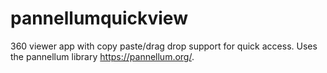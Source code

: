 # pannellumquickview
360 viewer app with copy paste/drag drop support for quick access. Uses the pannellum library https://pannellum.org/.
